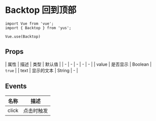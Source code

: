# Backtop 回到顶部

```JS
import Vue from 'vue';
import { Backtop } from 'yus';

Vue.use(Backtop)
```

## Props

| 属性 | 描述 | 类型 | 默认值 |
| - | - | - | - | - |
| value | 是否显示 | Boolean | `true` |
| text | 显示的文本 | String | - |

## Events

| 名称 | 描述 |
| - | - |
| click | 点击时触发 |